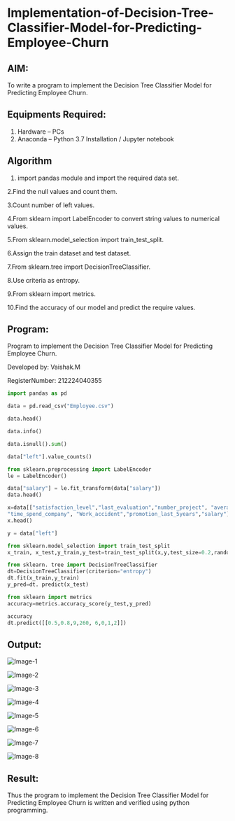 # Implementation-of-Decision-Tree-Classifier-Model-for-Predicting-Employee-Churn

## AIM:
To write a program to implement the Decision Tree Classifier Model for Predicting Employee Churn.

## Equipments Required:
1. Hardware – PCs
2. Anaconda – Python 3.7 Installation / Jupyter notebook

## Algorithm
1. import pandas module and import the required data set.

2.Find the null values and count them.

3.Count number of left values.

4.From sklearn import LabelEncoder to convert string values to numerical values.

5.From sklearn.model_selection import train_test_split.

6.Assign the train dataset and test dataset.

7.From sklearn.tree import DecisionTreeClassifier.

8.Use criteria as entropy.

9.From sklearn import metrics.

10.Find the accuracy of our model and predict the require values.

## Program:
Program to implement the Decision Tree Classifier Model for Predicting Employee Churn.

Developed by: Vaishak.M

RegisterNumber: 212224040355

```python
import pandas as pd

data = pd.read_csv("Employee.csv")

data.head()

data.info()

data.isnull().sum()

data["left"].value_counts()

from sklearn.preprocessing import LabelEncoder
le = LabelEncoder()

data["salary"] = le.fit_transform(data["salary"])
data.head()

x=data[["satisfaction_level","last_evaluation","number_project", "average_montly_hours",
"time_spend_company", "Work_accident","promotion_last_5years","salary"]]
x.head()

y = data["left"]

from sklearn.model_selection import train_test_split
x_train, x_test,y_train,y_test=train_test_split(x,y,test_size=0.2,random_state=100)

from sklearn. tree import DecisionTreeClassifier
dt=DecisionTreeClassifier(criterion="entropy")
dt.fit(x_train,y_train)
y_pred=dt. predict(x_test)

from sklearn import metrics
accuracy=metrics.accuracy_score(y_test,y_pred)

accuracy
dt.predict([[0.5,0.8,9,260, 6,0,1,2]])
```

## Output:
![Image-1](https://github.com/user-attachments/assets/241e34b7-bc1e-49e7-b56a-2fd2217b399c)

![Image-2](https://github.com/user-attachments/assets/4e44f8e0-8bfd-4270-99f2-cf0c724acf5f)

![Image-3](https://github.com/user-attachments/assets/9919b46e-22ae-45b4-ac85-4d9c33b398cc)

![Image-4](https://github.com/user-attachments/assets/f5f578da-083e-483e-aa02-7ab2f7402187)

![Image-5](https://github.com/user-attachments/assets/2344bda3-5390-46cb-ad02-9e79f821a3f4)

![Image-6](https://github.com/user-attachments/assets/873d7e7d-487e-4ea7-a845-8fbc26345d0c)

![Image-7](https://github.com/user-attachments/assets/73031e50-bef6-4c9e-b722-d97fb0283ace)

![Image-8](https://github.com/user-attachments/assets/caec34ec-e2a2-4834-bc6e-70bed2487baf)


## Result:
Thus the program to implement the  Decision Tree Classifier Model for Predicting Employee Churn is written and verified using python programming.
